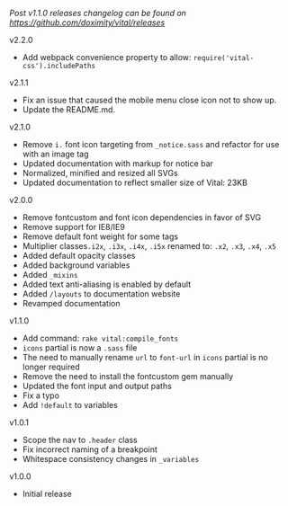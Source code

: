 _Post v1.1.0 releases changelog can be found on https://github.com/doximity/vital/releases_

v2.2.0
  - Add webpack convenience property to allow: `require('vital-css').includePaths`

v2.1.1
  - Fix an issue that caused the mobile menu close icon not to show up.
  - Update the README.md.

v2.1.0
  - Remove `i.` font icon targeting from `_notice.sass` and refactor for use with an image tag
  - Updated documentation with markup for notice bar
  - Normalized, minified and resized all SVGs
  - Updated documentation to reflect smaller size of Vital: 23KB

v2.0.0
  - Remove fontcustom and font icon dependencies in favor of SVG
  - Remove support for IE8/IE9
  - Remove default font weight for some tags
  - Multiplier classes`.i2x`, `.i3x`, `.i4x`, `.i5x` renamed to: `.x2`, `.x3`, `.x4`, `.x5`
  - Added default opacity classes
  - Added background variables
  - Added `_mixins`
  - Added text anti-aliasing is enabled by default
  - Added `/layouts` to documentation website
  - Revamped documentation

v1.1.0
  - Add command: `rake vital:compile_fonts`
  - `icons` partial is now a `.sass` file
  - The need to manually rename `url` to `font-url` in `icons` partial is no longer required
  - Remove the need to install the fontcustom gem manually
  - Updated the font input and output paths
  - Fix a typo
  - Add `!default` to variables

v1.0.1
  - Scope the nav to `.header` class
  - Fix incorrect naming of a breakpoint
  - Whitespace consistency changes in `_variables`

v1.0.0
  - Initial release
